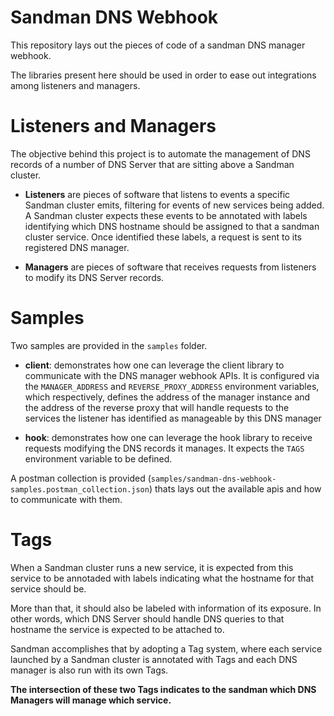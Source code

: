 # Sandman DNS Webhook
This repository lays out the pieces of code of a sandman DNS manager webhook.

The libraries present here should be used in order to ease out integrations among listeners and managers.

# Listeners and Managers

The objective behind this project is to automate the management of DNS records of a number of DNS Server that are sitting above a Sandman cluster.

- **Listeners** are pieces of software that listens to events a specific Sandman cluster emits, filtering for events of new services being added. A Sandman cluster expects these events to be annotated with labels identifying which DNS hostname should be assigned to that a sandman cluster service. Once identified these labels, a request is sent to its registered DNS manager.

- **Managers** are pieces of software that receives requests from listeners to modify its DNS Server records. 

# Samples
Two samples are provided in the `samples` folder.

- **client**: demonstrates how one can leverage the client library to communicate with the DNS manager webhook APIs. It is configured via the `MANAGER_ADDRESS` and `REVERSE_PROXY_ADDRESS` environment variables, which respectively, defines the address of the manager instance and the address of the reverse proxy that will handle requests to the services the listener has identified as manageable by this DNS manager

- **hook**: demonstrates how one can leverage the hook library to receive requests modifying the DNS records it manages. It expects the `TAGS` environment variable to be defined.

A postman collection is provided (`samples/sandman-dns-webhook-samples.postman_collection.json`) thats lays out the available apis and how to communicate with them.

# Tags

When a Sandman cluster runs a new service, it is expected from this service to be annotaded with labels indicating what the hostname for that service should be.

More than that, it should also be labeled with information of its exposure. In other words, which DNS Server should handle DNS queries to that hostname the service is expected to be attached to.

Sandman accomplishes that by adopting a Tag system, where each service launched by a Sandman cluster is annotated with Tags and each DNS manager is also run with its own Tags.

**The intersection of these two Tags indicates to the sandman which DNS Managers will manage which service.**